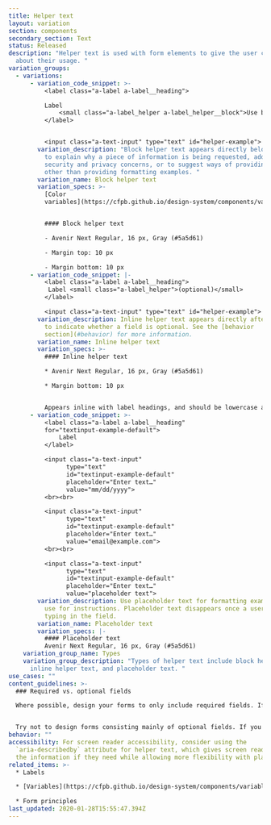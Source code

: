 ```yaml
---
title: Helper text
layout: variation
section: components
secondary_section: Text
status: Released
description: "Helper text is used with form elements to give the user context
  about their usage. "
variation_groups:
  - variations:
      - variation_code_snippet: >-
          <label class="a-label a-label__heading">

          Label
              <small class="a-label_helper a-label_helper__block">Use block helper text for instructions</small>
          </label>


          <input class="a-text-input" type="text" id="helper-example">
        variation_description: "Block helper text appears directly below a label. Use it
          to explain why a piece of information is being requested, address
          security and privacy concerns, or to suggest ways of providing answers
          other than providing formatting examples. "
        variation_name: Block helper text
        variation_specs: >-
          [Color
          variables](https://cfpb.github.io/design-system/components/variables#forms-1) 


          #### Block helper text

          - Avenir Next Regular, 16 px, Gray (#5a5d61)

          - Margin top: 10 px

          - Margin bottom: 10 px
      - variation_code_snippet: |-
          <label class="a-label a-label__heading">
           Label <small class="a-label_helper">(optional)</small>
          </label>

          <input class="a-text-input" type="text" id="helper-example">
        variation_description: Inline helper text appears directly after a label. Use it
          to indicate whether a field is optional. See the [behavior
          section](#behavior) for more information.
        variation_name: Inline helper text
        variation_specs: >-
          #### Inline helper text

          * Avenir Next Regular, 16 px, Gray (#5a5d61)

          * Margin bottom: 10 px


          Appears inline with label headings, and should be lowercase and placed in parenthesis after the label.
      - variation_code_snippet: >-
          <label class="a-label a-label__heading"
          for="textinput-example-default">
              Label
          </label>

          <input class="a-text-input"
                type="text"
                id="textinput-example-default"
                placeholder="Enter text…"
                value="mm/dd/yyyy">
          <br><br>

          <input class="a-text-input"
                type="text"
                id="textinput-example-default"
                placeholder="Enter text…"
                value="email@example.com">
          <br><br>

          <input class="a-text-input"
                type="text"
                id="textinput-example-default"
                placeholder="Enter text…"
                value="placeholder text">
        variation_description: Use placeholder text for formatting examples only. Don’t
          use for instructions. Placeholder text disappears once a user begins
          typing in the field.
        variation_name: Placeholder text
        variation_specs: |-
          #### Placeholder text
          Avenir Next Regular, 16 px, Gray (#5a5d61)
    variation_group_name: Types
    variation_group_description: "Types of helper text include block helper text,
      inline helper text, and placeholder text. "
use_cases: ""
content_guidelines: >-
  ### Required vs. optional fields

  Where possible, design your forms to only include required fields. If it’s not required, ask yourself if it’s really necessary to include at all. Add instructions at the top of the form to clearly indicate that all fields are required unless otherwise noted. If a field is optional, indicate it with inline helper text, as shown above. Don’t indicate which fields are required; that would only introduce redundant visual noise.


  Try not to design forms consisting mainly of optional fields. If you must do so, mark required field labels only with inline helper text.
behavior: ""
accessibility: For screen reader accessibility, consider using the
  `aria-describedby` attribute for helper text, which gives screen readers users
  the information if they need while allowing more flexibility with placement.
related_items: >-
  * Labels 

  * [Variables](https://cfpb.github.io/design-system/components/variables#forms-1)

  * Form principles
last_updated: 2020-01-28T15:55:47.394Z
---
```

